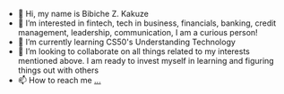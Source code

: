- 👋 Hi, my name is Bibiche Z. Kakuze
- 👀 I’m interested in fintech, tech in business, financials, banking, credit management, leadership, communication, I am a curious person!
- 🌱 I’m currently learning CS50's Understanding Technology
- 💞️ I’m looking to collaborate on all things related to my interests mentioned above. I am ready to invest myself in learning and figuring things out with others  
- 📫 How to reach me [...](https://www.linkedin.com/in/zulfat-bibiche-kakuze-302127104/)

<!---
BbcheK/BbcheK is a ✨ special ✨ repository because its `README.md` (this file) appears on your GitHub profile.
You can click the Preview link to take a look at your changes.
--->
